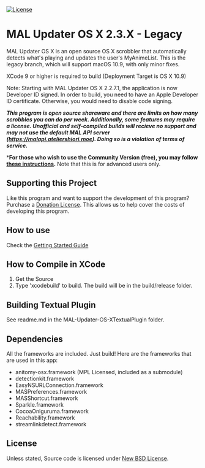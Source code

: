  [![License](https://img.shields.io/badge/license-BSD-green.svg)](http://opensource.org/licenses/BSD-3-Clause)

# MAL Updater OS X 2.3.X - Legacy
MAL Updater OS X is an open source OS X scrobbler that automatically detects what's playing and updates the user's MyAnimeList. This is the legacy branch, which will support macOS 10.9, with only minor fixes.

XCode 9 or higher is required to build (Deployment Target is OS X 10.9)

Note: Starting with MAL Updater OS X 2.2.7.1, the application is now Developer ID signed. In order to build, you need to have an Apple Developer ID certificate. Otherwise, you would need to disable code signing.

***This program is open source shareware and there are limits on how many scrobbles you can do per week. Additionally, some features may require a license. Unofficial and self-compiled builds will recieve no support and may not use the default MAL API server (https://malapi.ateliershiori.moe). Doing so is a violation of terms of service.***

***For those who wish to use the Community Version (free), you may follow [these instructions](https://github.com/Atelier-Shiori/malupdaterosx-cocoa/blob/2.3.x-legacy/HowToCompileCommunityVersion.md).** Note that this is for advanced users only.

## Supporting this Project

Like this program and want to support the development of this program? Purchase a [Donation License](https://malupdaterosx.ateliershiori.moe/donate/). This allows us to help cover the costs of developing this program.

## How to use
Check the [Getting Started Guide](https://github.com/chikorita157/malupdaterosx-cocoa/wiki/Getting-Started)

## How to Compile in XCode
1. Get the Source
2. Type 'xcodebuild' to build. The build will be in the build/release folder.

## Building Textual Plugin

See readme.md in the MAL-Updater-OS-XTextualPlugin folder.

## Dependencies
All the frameworks are included. Just build! Here are the frameworks that are used in this app:

* anitomy-osx.framework (MPL Licensed, included as a submodule)
* detectionkit.framework
* EasyNSURLConnection.framework
* MASPreferences.framework
* MASShortcut.framework
* Sparkle.framework
* CocoaOniguruma.framework
* Reachability.framework
* streamlinkdetect.framework

## License
Unless stated, Source code is licensed under [New BSD License](https://github.com/Atelier-Shiori/malupdaterosx-cocoa/blob/master/License.md).
